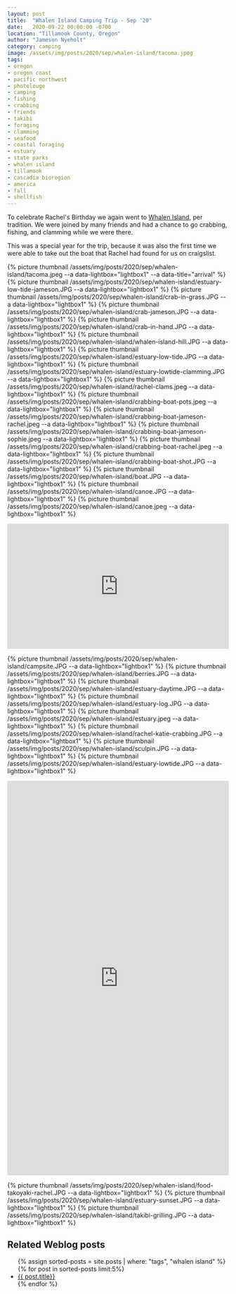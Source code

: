 ```yaml
---
layout: post
title:  "Whalen Island Camping Trip - Sep '20"
date:   2020-09-22 00:00:00 -0700
location: "Tillamook County, Oregon"
author: "Jameson Nyeholt"
category: camping
image: /assets/img/posts/2020/sep/whalen-island/tacoma.jpeg
tags:
- oregon
- oregon coast
- pacific northwest
- photolouge
- camping
- fishing
- crabbing
- friends
- takibi
- foraging
- clamming
- seafood
- coastal foraging
- estuary
- state parks
- whalen island
- tillamook
- cascadia bioregion
- america
- fall
- shellfish
---
```


To celebrate Rachel's Birthday we again went to [Whalen Island](/wiki/cascadia/camping/whalen-island), per tradition.  We were joined by many friends and had a chance to go crabbing, fishing, and clamming while we were there.

<!--more-->

This was a special year for the trip, because it was also the first time we were able to take out the boat that Rachel had found for us on craigslist.

{% picture thumbnail /assets/img/posts/2020/sep/whalen-island/tacoma.jpeg --a data-lightbox="lightbox1" --a data-title="arrival" %}
{% picture thumbnail /assets/img/posts/2020/sep/whalen-island/estuary-low-tide-jameson.JPG --a data-lightbox="lightbox1" %}
{% picture thumbnail /assets/img/posts/2020/sep/whalen-island/crab-in-grass.JPG --a data-lightbox="lightbox1" %}
{% picture thumbnail /assets/img/posts/2020/sep/whalen-island/crab-jameson.JPG --a data-lightbox="lightbox1" %}
{% picture thumbnail /assets/img/posts/2020/sep/whalen-island/crab-in-hand.JPG --a data-lightbox="lightbox1" %}
{% picture thumbnail /assets/img/posts/2020/sep/whalen-island/whalen-island-hill.JPG --a data-lightbox="lightbox1" %}
{% picture thumbnail /assets/img/posts/2020/sep/whalen-island/estuary-low-tide.JPG --a data-lightbox="lightbox1" %}
{% picture thumbnail /assets/img/posts/2020/sep/whalen-island/estuary-lowtide-clamming.JPG --a data-lightbox="lightbox1" %}
{% picture thumbnail /assets/img/posts/2020/sep/whalen-island/rachel-clams.jpeg --a data-lightbox="lightbox1" %}
{% picture thumbnail /assets/img/posts/2020/sep/whalen-island/crabbing-boat-pots.jpeg --a data-lightbox="lightbox1" %}
{% picture thumbnail /assets/img/posts/2020/sep/whalen-island/crabbing-boat-jameson-rachel.jpeg --a data-lightbox="lightbox1" %}
{% picture thumbnail /assets/img/posts/2020/sep/whalen-island/crabbing-boat-jameson-sophie.jpeg --a data-lightbox="lightbox1" %}
{% picture thumbnail /assets/img/posts/2020/sep/whalen-island/crabbing-boat-rachel.jpeg --a data-lightbox="lightbox1" %}
{% picture thumbnail /assets/img/posts/2020/sep/whalen-island/crabbing-boat-shot.JPG --a data-lightbox="lightbox1" %}
{% picture thumbnail /assets/img/posts/2020/sep/whalen-island/boat.JPG --a data-lightbox="lightbox1" %}
{% picture thumbnail /assets/img/posts/2020/sep/whalen-island/canoe.JPG --a data-lightbox="lightbox1" %}
{% picture thumbnail /assets/img/posts/2020/sep/whalen-island/canoe.jpeg --a data-lightbox="lightbox1" %}

<div style="padding:56.25% 0 0 0;position:relative;"><iframe src="https://player.vimeo.com/video/655576379?h=c91b5d119c&amp;badge=0&amp;autopause=0&amp;player_id=0&amp;app_id=58479" frameborder="0" allow="autoplay; fullscreen; picture-in-picture" allowfullscreen style="position:absolute;top:0;left:0;width:100%;height:100%;" title="Canoe in the distance - Whalen Island"></iframe></div><script src="https://player.vimeo.com/api/player.js"></script>

{% picture thumbnail /assets/img/posts/2020/sep/whalen-island/campsite.JPG --a data-lightbox="lightbox1" %}
{% picture thumbnail /assets/img/posts/2020/sep/whalen-island/berries.JPG --a data-lightbox="lightbox1" %}
{% picture thumbnail /assets/img/posts/2020/sep/whalen-island/estuary-daytime.JPG --a data-lightbox="lightbox1" %}
{% picture thumbnail /assets/img/posts/2020/sep/whalen-island/estuary-log.JPG --a data-lightbox="lightbox1" %}
{% picture thumbnail /assets/img/posts/2020/sep/whalen-island/estuary.jpeg --a data-lightbox="lightbox1" %}
{% picture thumbnail /assets/img/posts/2020/sep/whalen-island/rachel-katie-crabbing.JPG --a data-lightbox="lightbox1" %}
{% picture thumbnail /assets/img/posts/2020/sep/whalen-island/sculpin.JPG --a data-lightbox="lightbox1" %}
{% picture thumbnail /assets/img/posts/2020/sep/whalen-island/estuary-lowtide.JPG --a data-lightbox="lightbox1" %}

<div style="padding:177.78% 0 0 0;position:relative;"><iframe src="https://player.vimeo.com/video/655576269?h=f4c5e962b6&amp;badge=0&amp;autopause=0&amp;player_id=0&amp;app_id=58479" frameborder="0" allow="autoplay; fullscreen; picture-in-picture" allowfullscreen style="position:absolute;top:0;left:0;width:100%;height:100%;" title="Takoyaki"></iframe></div><script src="https://player.vimeo.com/api/player.js"></script>

{% picture thumbnail /assets/img/posts/2020/sep/whalen-island/food-takoyaki-rachel.JPG --a data-lightbox="lightbox1" %}
{% picture thumbnail /assets/img/posts/2020/sep/whalen-island/estuary-sunset.JPG --a data-lightbox="lightbox1" %}
{% picture thumbnail /assets/img/posts/2020/sep/whalen-island/takibi-grilling.JPG --a data-lightbox="lightbox1" %}

## Related Weblog posts

<ul>
{% assign sorted-posts = site.posts | where: "tags", "whalen island" 
    %}
    {% for post in sorted-posts limit:5%}
        <li>
        <a href="{{ post.url | prepend: site.baseurl }}">{{ post.title}}</a>
        </li>
    {% endfor %}
</ul>